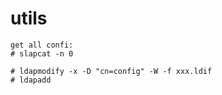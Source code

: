 # utils
```
get all confi:
# slapcat -n 0

# ldapmodify -x -D "cn=config" -W -f xxx.ldif
# ldapadd 
```
